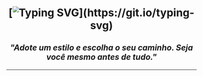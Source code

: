 <h1 align="center" style="font-weight: bold;">

[![Typing SVG](https://readme-typing-svg.demolab.com?font=Fira+Code&pause=1000&color=7CB0FF&width=435&lines=ol%C3%A1%2C+sou+Alexsandro%2C+seja+Bem+Vindo!)](https://git.io/typing-svg)

</h1>

<h2 align="center" style="font-style: italic;">

_"Adote um estilo e escolha o seu caminho. Seja você mesmo antes de tudo."_

</h2>

---

<!--
**toledomg/toledomg** is a ✨ _special_ ✨ repository because its `README.md` (this file) appears on your GitHub profile.

Here are some ideas to get you started:

- 🔭 I’m currently working on ...
- 🌱 I’m currently learning ...
- 👯 I’m looking to collaborate on ...
- 🤔 I’m looking for help with ...
- 💬 Ask me about ...
- 📫 How to reach me: ...
- 😄 Pronouns: ...
- ⚡ Fun fact: ...
- ✨special ✨
-->
